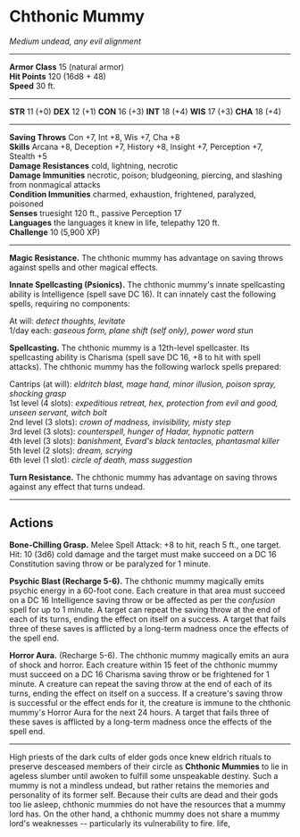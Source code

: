 # Chthonic Mummy

_Medium undead, any evil alignment_

---

**Armor Class** 15 (natural armor)  
**Hit Points** 120 (16d8 + 48)  
**Speed** 30 ft.

---

**STR** 11 (+0) **DEX** 12 (+1) **CON** 16 (+3) **INT** 18 (+4) **WIS** 17 (+3) **CHA** 18 (+4)

---

**Saving Throws** Con +7, Int +8, Wis +7, Cha +8  
**Skills** Arcana +8, Deception +7, History +8, Insight +7, Perception +7, Stealth +5  
**Damage Resistances** cold, lightning, necrotic  
**Damage Immunities** necrotic, poison; bludgeoning, piercing, and slashing from nonmagical attacks  
**Condition Immunities** charmed, exhaustion, frightened, paralyzed, poisoned  
**Senses** truesight 120 ft., passive Perception 17  
**Languages** the languages it knew in life, telepathy 120 ft.  
**Challenge** 10 (5,900 XP)  

---

**Magic Resistance.** The chthonic mummy has advantage on saving throws against spells and other magical effects.

**Innate Spellcasting (Psionics).** The chthonic mummy's innate spellcasting ability is Intelligence (spell save DC 16). It can innately cast the following spells, requiring no components:

At will: _detect thoughts, levitate_  
1/day each: _gaseous form, plane shift (self only), power word stun_  

**Spellcasting.** The chthonic mummy is a 12th-level spellcaster. Its spellcasting ability is Charisma (spell save DC 16, +8 to hit with spell attacks). The chthonic mummy has the following warlock spells prepared:

Cantrips (at will): _eldritch blast, mage hand, minor illusion, poison spray, shocking grasp_  
1st level (4 slots): _expeditious retreat, hex, protection from evil and good, unseen servant, witch bolt_  
2nd level (3 slots): _crown of madness, invisibility, misty step_  
3rd level (3 slots): _counterspell, hunger of Hadar, hypnotic pattern_  
4th level (3 slots): _banishment, Evard's black tentacles, phantasmal killer_  
5th level (2 slots): _dream, scrying_  
6th level (1 slot): _circle of death, mass suggestion_  

**Turn Resistance.** The chthonic mummy has advantage on saving throws against any effect that turns undead.

---

## Actions

**Bone-Chilling Grasp.** Melee Spell Attack: +8 to hit, reach 5 ft., one target. Hit: 10 (3d6) cold damage and the target must make succeed on a DC 16 Constitution saving throw or be paralyzed for 1 minute.

**Psychic Blast (Recharge 5-6).** The chthonic mummy magically emits psychic energy in a 60-foot cone. Each creature in that area must succeed on a DC 16 Intelligence saving throw or be affected as per the _confusion_ spell for up to 1 minute. A target can repeat the saving throw at the end of each of its turns, ending the effect on itself on a success. A target that fails three of these saves is afflicted by a long-term madness once the effects of the spell end.

**Horror Aura.** (Recharge 5-6). The chthonic mummy magically emits an aura of shock and horror. Each creature within 15 feet of the chthonic mummy must succeed on a DC 16 Charisma saving throw or be frightened for 1 minute. A creature can repeat the saving throw at the end of each of its turns, ending the effect on itself on a success. If a creature's saving throw is successful or the effect ends for it, the creature is immune to the chthonic mummy's Horror Aura for the next 24 hours. A target that fails three of these saves is afflicted by a long-term madness once the effects of the spell end.

---

High priests of the dark cults of elder gods once knew eldrich rituals to preserve desceased members of their circle as **Chthonic Mummies** to lie in ageless slumber until awoken to fulfill some unspeakable destiny. Such a mummy is not a mindless undead, but rather retains the memories and personality of its former self. Because their cults are dead and their gods too lie asleep, chthonic mummies do not have the resources that a mummy lord has. On the other hand, a chthonic mummy does not share a mummy lord's weaknesses -- particularly its vulnerability to fire.
life, 